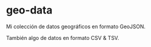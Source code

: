 geo-data
========

Mi colección de datos geográficos en formato GeoJSON.

También algo de datos en formato CSV & TSV.

